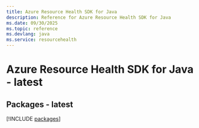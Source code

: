```yaml
---
title: Azure Resource Health SDK for Java
description: Reference for Azure Resource Health SDK for Java
ms.date: 09/30/2025
ms.topic: reference
ms.devlang: java
ms.service: resourcehealth
---
```

# Azure Resource Health SDK for Java - latest
## Packages - latest
[!INCLUDE [packages](resource-health-index.md)]